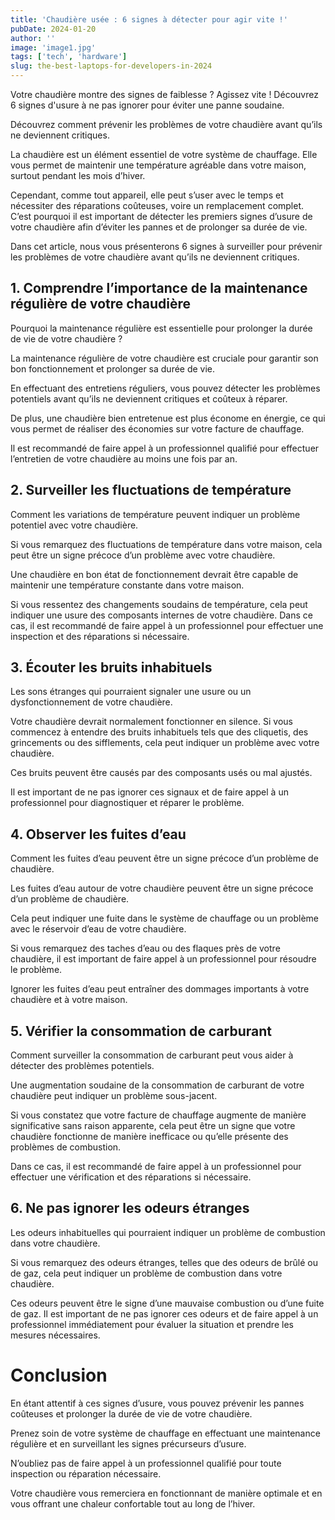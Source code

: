 ```yaml
---
title: 'Chaudière usée : 6 signes à détecter pour agir vite !'
pubDate: 2024-01-20
author: ''
image: 'image1.jpg'
tags: ['tech', 'hardware']
slug: the-best-laptops-for-developers-in-2024
---
```


Votre chaudière montre des signes de faiblesse ? Agissez vite ! Découvrez 6 signes d'usure à ne pas ignorer pour éviter une panne soudaine.

Découvrez comment prévenir les problèmes de votre chaudière avant qu’ils ne deviennent critiques.

La chaudière est un élément essentiel de votre système de chauffage. Elle vous permet de maintenir une température agréable dans votre maison, surtout pendant les mois d’hiver.

Cependant, comme tout appareil, elle peut s’user avec le temps et nécessiter des réparations coûteuses, voire un remplacement complet. C’est pourquoi il est important de détecter les premiers signes d’usure de votre chaudière afin d’éviter les pannes et de prolonger sa durée de vie.

Dans cet article, nous vous présenterons 6 signes à surveiller pour prévenir les problèmes de votre chaudière avant qu’ils ne deviennent critiques.

## 1. Comprendre l’importance de la maintenance régulière de votre chaudière

Pourquoi la maintenance régulière est essentielle pour prolonger la durée de vie de votre chaudière ?

La maintenance régulière de votre chaudière est cruciale pour garantir son bon fonctionnement et prolonger sa durée de vie.

En effectuant des entretiens réguliers, vous pouvez détecter les problèmes potentiels avant qu’ils ne deviennent critiques et coûteux à réparer.

De plus, une chaudière bien entretenue est plus économe en énergie, ce qui vous permet de réaliser des économies sur votre facture de chauffage.

Il est recommandé de faire appel à un professionnel qualifié pour effectuer l’entretien de votre chaudière au moins une fois par an.

## 2. Surveiller les fluctuations de température

Comment les variations de température peuvent indiquer un problème potentiel avec votre chaudière.

Si vous remarquez des fluctuations de température dans votre maison, cela peut être un signe précoce d’un problème avec votre chaudière.

Une chaudière en bon état de fonctionnement devrait être capable de maintenir une température constante dans votre maison.

Si vous ressentez des changements soudains de température, cela peut indiquer une usure des composants internes de votre chaudière. Dans ce cas, il est recommandé de faire appel à un professionnel pour effectuer une inspection et des réparations si nécessaire.

## 3. Écouter les bruits inhabituels

Les sons étranges qui pourraient signaler une usure ou un dysfonctionnement de votre chaudière.

Votre chaudière devrait normalement fonctionner en silence. Si vous commencez à entendre des bruits inhabituels tels que des cliquetis, des grincements ou des sifflements, cela peut indiquer un problème avec votre chaudière.

Ces bruits peuvent être causés par des composants usés ou mal ajustés.

Il est important de ne pas ignorer ces signaux et de faire appel à un professionnel pour diagnostiquer et réparer le problème.

## 4. Observer les fuites d’eau

Comment les fuites d’eau peuvent être un signe précoce d’un problème de chaudière.

Les fuites d’eau autour de votre chaudière peuvent être un signe précoce d’un problème de chaudière.

Cela peut indiquer une fuite dans le système de chauffage ou un problème avec le réservoir d’eau de votre chaudière.

Si vous remarquez des taches d’eau ou des flaques près de votre chaudière, il est important de faire appel à un professionnel pour résoudre le problème.

Ignorer les fuites d’eau peut entraîner des dommages importants à votre chaudière et à votre maison.

## 5. Vérifier la consommation de carburant

Comment surveiller la consommation de carburant peut vous aider à détecter des problèmes potentiels.

Une augmentation soudaine de la consommation de carburant de votre chaudière peut indiquer un problème sous-jacent.

Si vous constatez que votre facture de chauffage augmente de manière significative sans raison apparente, cela peut être un signe que votre chaudière fonctionne de manière inefficace ou qu’elle présente des problèmes de combustion.

Dans ce cas, il est recommandé de faire appel à un professionnel pour effectuer une vérification et des réparations si nécessaire.

## 6. Ne pas ignorer les odeurs étranges

Les odeurs inhabituelles qui pourraient indiquer un problème de combustion dans votre chaudière.

Si vous remarquez des odeurs étranges, telles que des odeurs de brûlé ou de gaz, cela peut indiquer un problème de combustion dans votre chaudière.

Ces odeurs peuvent être le signe d’une mauvaise combustion ou d’une fuite de gaz. Il est important de ne pas ignorer ces odeurs et de faire appel à un professionnel immédiatement pour évaluer la situation et prendre les mesures nécessaires.

# Conclusion

En étant attentif à ces signes d’usure, vous pouvez prévenir les pannes coûteuses et prolonger la durée de vie de votre chaudière.

Prenez soin de votre système de chauffage en effectuant une maintenance régulière et en surveillant les signes précurseurs d’usure.

N’oubliez pas de faire appel à un professionnel qualifié pour toute inspection ou réparation nécessaire.

Votre chaudière vous remerciera en fonctionnant de manière optimale et en vous offrant une chaleur confortable tout au long de l’hiver.